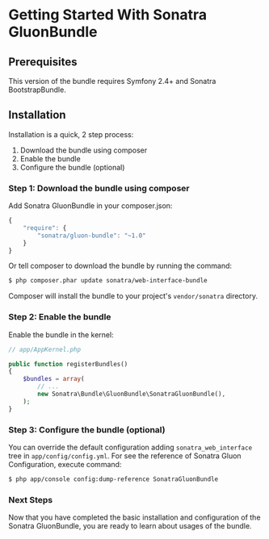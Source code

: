 Getting Started With Sonatra GluonBundle
========================================

## Prerequisites

This version of the bundle requires Symfony 2.4+ and Sonatra BootstrapBundle.

## Installation

Installation is a quick, 2 step process:

1. Download the bundle using composer
2. Enable the bundle
3. Configure the bundle (optional)

### Step 1: Download the bundle using composer

Add Sonatra GluonBundle in your composer.json:

```js
{
    "require": {
        "sonatra/gluon-bundle": "~1.0"
    }
}
```

Or tell composer to download the bundle by running the command:

```bash
$ php composer.phar update sonatra/web-interface-bundle
```

Composer will install the bundle to your project's `vendor/sonatra` directory.

### Step 2: Enable the bundle

Enable the bundle in the kernel:

```php
// app/AppKernel.php

public function registerBundles()
{
    $bundles = array(
        // ...
        new Sonatra\Bundle\GluonBundle\SonatraGluonBundle(),
    );
}
```

### Step 3: Configure the bundle (optional)

You can override the default configuration adding `sonatra_web_interface` tree in `app/config/config.yml`.
For see the reference of Sonatra Gluon Configuration, execute command:

```bash
$ php app/console config:dump-reference SonatraGluonBundle
```

### Next Steps

Now that you have completed the basic installation and configuration of the
Sonatra GluonBundle, you are ready to learn about usages of the bundle.
